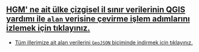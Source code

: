 [HGM' ne ait ülke çizgisel il sınır verilerinin QGIS yardımı ile `alan` verisine çevirme işlem adımlarını izlemek için tıklayınız.](https://www.youtube.com/watch?v=oTz2nOHUqWk)
  -
 
- [Tüm illerimize ait alan verilerini `GeoJSON` biçiminde indirmek için tıklayınız.](https://github.com/bugrazen/qgis/blob/main/cizgiden_alana/il_alan.geojson)
